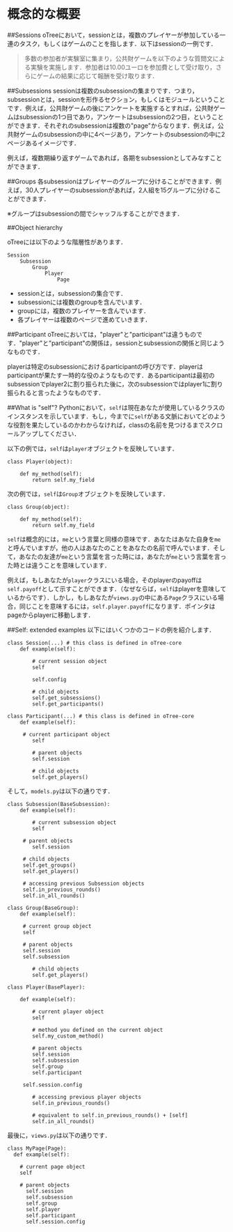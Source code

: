 # 概念的な概要

##Sessions
oTreeにおいて，sessionとは，複数のプレイヤーが参加している一連のタスク，もしくはゲームのことを指します．以下はsessionの一例です．

> 多数の参加者が実験室に集まり，公共財ゲームを以下のような質問文による実験を実施します．参加者は10.00ユーロを参加費として受け取り，さらにゲームの結果に応じて報酬を受け取ります．


##Subsessions
sessionは複数のsubsessionの集まりです．つまり，subsessionとは，sessionを形作るセクション，もしくはモジュールということです．例えば，公共財ゲームの後にアンケートを実施するとすれば，公共財ゲームはsubsessionの1つ目であり，アンケートはsubsessionの2つ目，ということができます．それぞれのsubsessionは複数の"page"からなります．例えば，公共財ゲームのsubsessionの中に4ページあり，アンケートのsubsessionの中に2ページあるイメージです．

例えば，複数期繰り返すゲームであれば，各期をsubsessionとしてみなすことができます．

##Groups
各subsessionはプレイヤーのグループに分けることができます．例えば，30人プレイヤーのsubsessionがあれば，2人組を15グループに分けることができます．

※グループはsubsessionの間でシャッフルすることができます．

##Object hierarchy

oTreeには以下のような階層性があります．

	Session
   		Subsession
      		Group
           		Player
             		Page

* sessionとは，subsessionの集合です．
* subsessionには複数のgroupを含んでいます．
* groupには，複数のプレイヤーを含んでいます．
* 各プレイヤーは複数のページで進めていきます．

##Participant
oTreeにおいては，"player"と"participant"は違うものです．"player"と"participant"の関係は，sessionとsubsessionの関係と同じようなものです．

playerは特定のsubsessionにおけるparticipantの呼び方です．playerはparticipantが果たす一時的な役のようなものです．あるparticipantは最初のsubsessionでplayer2に割り振られた後に，次のsubsessionではplayer1に割り振られると言ったようなものです．

##What is "self"?
Pythonにおいて，`self`は現在あなたが使用しているクラスのインスタンスを示しています．もし，今までに`self`がある文脈においてどのような役割を果たしているのかわからなければ，classの名前を見つけるまでスクロールアップしてください．

以下の例では，`self`は`player`オブジェクトを反映しています．

	class Player(object):

    	def my_method(self):
        	return self.my_field

次の例では，`self`は`Group`オブジェクトを反映しています．

	class Group(object):

    	def my_method(self):
       	 	return self.my_field


`self`は概念的には，`me`という言葉と同様の意味です．あなたはあなた自身を`me`と呼んでいますが，他の人はあなたのことをあなたの名前で呼んでいます．そして，あなたの友達が`me`という言葉を言った時には，あなたが`me`という言葉を言った時とは違うことを意味しています．

例えば，もしあなたが`player`クラスにいる場合，そのplayerのpayoffは`self.payoff`として示すことができます．（なぜならば，`self`はplayerを意味しているからです）．しかし，もしあなたが`views.py`の中にある`Page`クラスにいる場合，同じことを意味するには，`self.player.payoff`になります．ポインタはpageからplayerに移動します．


##Self: extended examples
以下にはいくつかのコードの例を紹介します．

	class Session(...) # this class is defined in oTree-core
    	def example(self):

        	# current session object
        	self

        	self.config

        	# child objects
        	self.get_subsessions()
        	self.get_participants()

	class Participant(...) # this class is defined in oTree-core
    	def example(self):

       	 # current participant object
        	self

        	# parent objects
        	self.session

        	# child objects
        	self.get_players()


そして，`models.py`は以下の通りです．

	class Subsession(BaseSubsession):
    	def example(self):

        	# current subsession object
        	self

       	 # parent objects
        	self.session

       	 # child objects
       	 self.get_groups()
       	 self.get_players()

       	 # accessing previous Subsession objects
       	 self.in_previous_rounds()
       	 self.in_all_rounds()

	class Group(BaseGroup):
    	def example(self):

       	 # current group object
       	 self

       	 # parent objects
       	 self.session
       	 self.subsession

        	# child objects
        	self.get_players()

	class Player(BasePlayer):

    	def example(self):

        	# current player object
        	self

        	# method you defined on the current object
        	self.my_custom_method()

        	# parent objects
        	self.session
        	self.subsession
        	self.group
        	self.participant

       	 self.session.config

        	# accessing previous player objects
        	self.in_previous_rounds()

        	# equivalent to self.in_previous_rounds() + [self]
        	self.in_all_rounds()
        	
        	
最後に，`views.py`は以下の通りです．	

	class MyPage(Page):
  	  def example(self):

       	# current page object
       	self

       	# parent objects
      	  self.session
      	  self.subsession
     	  self.group
      	  self.player
   		  self.participant
       	  self.session.config
       		
